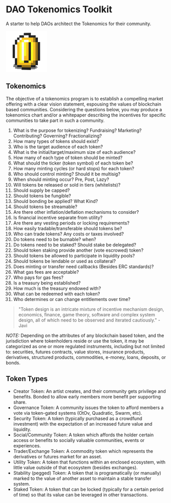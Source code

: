 # DAO Tokenomics Toolkit 
A starter to help DAOs architect the Tokenomics for their community.

![coin](favicon.ico)
## Tokenomics

The objective of a tokenomics program is to establish a compelling market offering with a clear vision statement, espousing the values of blockchain based communities. Considering the questions below, you may produce a tokenomics chart and/or a whitepaper describing the incentives for specific communities to take part in such a community.

1. What is the purpose for tokenizing? Fundraising? Marketing? Contributing? Governing? Fractionalizing?
2. How many types of tokens should exist?
3. Who is the target audience of each token?
4. What is the initial/target/maximum size of each audience?
5. How many of each type of token should be minted?
6. What should the ticker (token symbol) of each token be?
7. How many minting cycles (or hard stops) for each token?
8. Who should control minting? Should it be multisig?
9. When should minting occur? Pre, Post, Lazy?
10. Will tokens be released or sold in tiers (whitelists)?
12. Should supply be capped?
13. Should tokens be fungible?
14. Should bonding be applied? What Kind?
15. Should tokens be streamable?
16. Are there other inflation/deflation mechanisms to consider?
17. Is financial incentive separate from utility?
18. Are there any vesting periods or locking requirements?
19. How easily tradable/transferable should tokens be? 
20. Who can trade tokens? Any costs or taxes involved?
21. Do tokens need to be burnable? when?
22. Do tokens need to be staked? Should stake be delegated?
23. Should token staking provide another (vote escrowed) token?
24. Should tokens be allowed to participate in liquidity pools?
25. Should tokens be lendable or used as collateral?
26. Does minting or transfer need callbacks (Besides ERC standards)?
27. What gas fees are acceptable?
28. Who pays for gas fees?
29. Is a treasury being established?
30. How much is the treasury endowed with?
31. What can be redeemed with each token?
32. Who determines or can change entitlements over time?


> "Token design is an intricate mixture of incentive mechanism design, economics, finance, game theory, software and complex system design, all of which need to be observed and iterated cautiously." -Javi


*NOTE:* Depending on the attributes of any blockchain based token, and the jurisdiction where tokenholders reside or use the token, it may be categorized as one or more regulated instruments, including but not limited to: securities, futures contracts, value stores, insurance products, derivatives, structured products, commodities, e-money, loans, deposits, or bonds.


## Token Types
- Creator Token: An artist creates, and their community gets privilege and benefits. Bonded to allow early members more benefit per supporting share.
- Governance Token: A community issues the token to afford members a vote via token-gated systems (OtOv, Quadratic, Swarm, etc).
- Security Token: A token (typically purchased as a crowdfund investment) with the expectation of an increased future value and liquidity.
- Social/Community Token: A token which affords the holder certain access or benefits to socially valuable communities, events or experiences.
- Trader/Exchange Token: A commodity token which represents the derivatives or futures market for an asset.
- Utility Token: A token that functions within an enclosed ecosystem, with little value outside of that ecosystem (besides exchanges).
- Stability (pegged) Token: A token that is programatically (or manually) marked to the value of another asset to maintain a stable transfer system.
- Staked Token: A token that can be locked (typically for a certain period of time) so that its value can be leveraged in other transactions.
